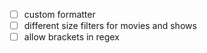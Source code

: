 - [ ] custom formatter 
- [ ] different size filters for movies and shows
- [ ] allow brackets in regex 

